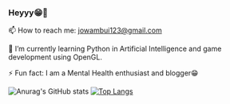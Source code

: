 ### Heyyy😁👋

📫 How to reach me: jowambui123@gmail.com

🌱 I’m currently learning Python in Artificial Intelligence and game development using OpenGL.

⚡ Fun fact: I am a Mental Health enthusiast and blogger😁

![Anurag's GitHub stats](https://github-readme-stats.vercel.app/api?username=JoanWaweru&show_icons=true&theme=radical)
[![Top Langs](https://github-readme-stats.vercel.app/api/top-langs/?username=JoanWaweru&layout=compact&theme=radical)](https://github.com/anuraghazra/github-readme-stats)

<!--
**JoanWaweru/JoanWaweru** is a ✨ _special_ ✨ repository because its `README.md` (this file) appears on your GitHub profile.

Here are some ideas to get you started:

- 🔭 I’m currently working on ...
- 🌱 I’m currently learning ...
- 👯 I’m looking to collaborate on ...
- 🤔 I’m looking for help with ...
- 💬 Ask me about ...
- 📫 How to reach me: jowambui123@gmail.com
- 😄 Pronouns: ...
- ⚡ Fun fact: ...
-->
